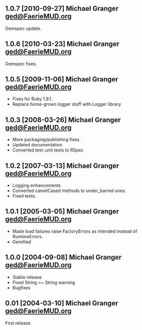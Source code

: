 
## 1.0.7 [2010-09-27] Michael Granger <ged@FaerieMUD.org>

Gemspec update.

## 1.0.6 [2010-03-23] Michael Granger <ged@FaerieMUD.org>

Gemspec fixes.

## 1.0.5 [2009-11-06] Michael Granger <ged@FaerieMUD.org>

* Fixes for Ruby 1.9.1.
* Replace home-grown logger stuff with Logger library

## 1.0.3 [2008-03-26] Michael Granger <ged@FaerieMUD.org>

* More packaging/publishing fixes.
* Updated documentation.
* Converted test::unit tests to RSpec

## 1.0.2 [2007-03-13] Michael Granger <ged@FaerieMUD.org>

* Logging enhancements
* Converted camelCased methods to under_barred ones.
* Fixed tests.

## 1.0.1 [2005-03-05] Michael Granger <ged@FaerieMUD.org>

* Made load failures raise FactoryErrors as intended instead of
  RuntimeErrors.
* Gemified

## 1.0.0 [2004-09-08] Michael Granger <ged@FaerieMUD.org>

* Stable release
* Fixed String =~ String warning
* Bugfixes

## 0.01 [2004-03-10] Michael Granger <ged@FaerieMUD.org>

First release.

